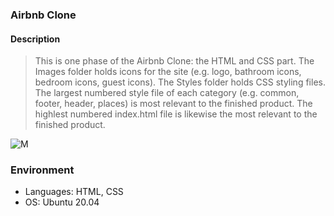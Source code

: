 ### Airbnb Clone

#### Description
> This is one phase of the Airbnb Clone: the HTML and CSS part. The Images
> folder holds icons for the site (e.g. logo, bathroom icons, bedroom icons,
> guest icons). The Styles folder holds CSS styling files. The largest numbered
> style file of each category (e.g. common, footer, header, places) is most
> relevant to the finished product. The highlest numbered index.html file is
> likewise the most relevant to the finished product.

![M](https://i.imgur.com/ujItUkN.png)

### Environment
* Languages: HTML, CSS
* OS: Ubuntu 20.04
